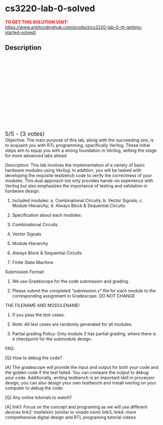 # cs3220-lab-0-solved



**<span style='color:red'>TO GET THIS SOLUTION VISIT:</span>** https://www.ankitcodinghub.com/product/cs3220-lab-0-rtl-getting-started-solved/

<h2>Description</h2>



<div class="kk-star-ratings kksr-auto kksr-align-center kksr-valign-top" data-payload="{&quot;align&quot;:&quot;center&quot;,&quot;id&quot;:&quot;128132&quot;,&quot;slug&quot;:&quot;default&quot;,&quot;valign&quot;:&quot;top&quot;,&quot;ignore&quot;:&quot;&quot;,&quot;reference&quot;:&quot;auto&quot;,&quot;class&quot;:&quot;&quot;,&quot;count&quot;:&quot;3&quot;,&quot;legendonly&quot;:&quot;&quot;,&quot;readonly&quot;:&quot;&quot;,&quot;score&quot;:&quot;5&quot;,&quot;starsonly&quot;:&quot;&quot;,&quot;best&quot;:&quot;5&quot;,&quot;gap&quot;:&quot;4&quot;,&quot;greet&quot;:&quot;Rate this product&quot;,&quot;legend&quot;:&quot;5\/5 - (3 votes)&quot;,&quot;size&quot;:&quot;24&quot;,&quot;title&quot;:&quot;CS3220  Lab 0 Solved&quot;,&quot;width&quot;:&quot;138&quot;,&quot;_legend&quot;:&quot;{score}\/{best} - ({count} {votes})&quot;,&quot;font_factor&quot;:&quot;1.25&quot;}">
            
<div class="kksr-stars">
    
<div class="kksr-stars-inactive">
            <div class="kksr-star" data-star="1" style="padding-right: 4px">
            

<div class="kksr-icon" style="width: 24px; height: 24px;"></div>
        </div>
            <div class="kksr-star" data-star="2" style="padding-right: 4px">
            

<div class="kksr-icon" style="width: 24px; height: 24px;"></div>
        </div>
            <div class="kksr-star" data-star="3" style="padding-right: 4px">
            

<div class="kksr-icon" style="width: 24px; height: 24px;"></div>
        </div>
            <div class="kksr-star" data-star="4" style="padding-right: 4px">
            

<div class="kksr-icon" style="width: 24px; height: 24px;"></div>
        </div>
            <div class="kksr-star" data-star="5" style="padding-right: 4px">
            

<div class="kksr-icon" style="width: 24px; height: 24px;"></div>
        </div>
    </div>
    
<div class="kksr-stars-active" style="width: 138px;">
            <div class="kksr-star" style="padding-right: 4px">
            

<div class="kksr-icon" style="width: 24px; height: 24px;"></div>
        </div>
            <div class="kksr-star" style="padding-right: 4px">
            

<div class="kksr-icon" style="width: 24px; height: 24px;"></div>
        </div>
            <div class="kksr-star" style="padding-right: 4px">
            

<div class="kksr-icon" style="width: 24px; height: 24px;"></div>
        </div>
            <div class="kksr-star" style="padding-right: 4px">
            

<div class="kksr-icon" style="width: 24px; height: 24px;"></div>
        </div>
            <div class="kksr-star" style="padding-right: 4px">
            

<div class="kksr-icon" style="width: 24px; height: 24px;"></div>
        </div>
    </div>
</div>
                

<div class="kksr-legend" style="font-size: 19.2px;">
            5/5 - (3 votes)    </div>
    </div>
Objective: The main purpose of this lab, along with the succeeding one, is to acquaint you with RTL programming, specifically Verilog. These initial steps aim to equip you with a strong foundation in Verilog, setting the stage for more advanced labs ahead.

Description: This lab involves the implementation of a variety of basic hardware modules using Verilog. In addition, you will be tasked with developing the requisite testbench code to verify the correctness of your modules. This dual approach not only provides hands-on experience with Verilog but also emphasizes the importance of testing and validation in hardware design.

1. Included modules: a. Combinational Circuits; b. Vector Signals; c. Module Hierarchy; d. Always Block &amp; Sequential Circuits

2. Specification about each modules:

3. Combinational Circuits

4. Vector Signals

5. Module Hierarchy

6. Always Block &amp; Sequential Circuits

7. Finite State Machine

Submission Format:

1. We use Gradescope for the code submission and grading.

2. Please submit the completed “submission.v” file for each module to the corresponding assignment in Gradescope. DO NOT CHANGE

THE FILENAME AND MODULENAME!

1. If you pass the test cases.

2. Note: All test cases are randomly generated for all modules.

3. Partial grading Policy: Only module 3 has partial grading, where there is a checkpoint for the submodule design.

FAQ:

[Q] How to debug the code?

[A] The gradescope will provide the input and output for both your code and the golden code if the test failed. You can compare the output to debug your code. Additionally, writing testbench is an important skill in processor design, you can also design your own testbench and install iverilog on your computer to debug the code.

[Q] Any online tutorials to watch?

[A] link1: Focus on the concept and programing as we will use different devices link2: modelsim (similar to vivado xsim) link3, link4: more comprehensive digital design and RTL programing tutorial videos
